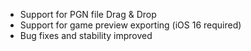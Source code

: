 - Support for PGN file Drag & Drop
- Support for game preview exporting (iOS 16 required)
- Bug fixes and stability improved